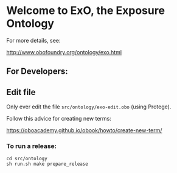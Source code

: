 # Welcome to ExO, the Exposure Ontology

For more details, see:

http://www.obofoundry.org/ontology/exo.html



## For Developers:

## Edit file

Only ever edit the file `src/ontology/exo-edit.obo` (using Protege).

Follow this advice for creating new terms:

https://oboacademy.github.io/obook/howto/create-new-term/

### To run a release:

```
cd src/ontology
sh run.sh make prepare_release
```
